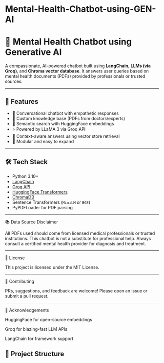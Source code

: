 # Mental-Health-Chatbot-using-GEN-AI
# 🧠 Mental Health Chatbot using Generative AI

A compassionate, AI-powered chatbot built using **LangChain**, **LLMs (via Groq)**, and **Chroma vector database**. It answers user queries based on mental health documents (PDFs) provided by professionals or trusted sources.

---

## 📌 Features

- 🤖 Conversational chatbot with empathetic responses
- 📄 Custom knowledge base (PDFs from doctors/experts)
- 🧠 Semantic search with HuggingFace embeddings
- ⚡ Powered by LLaMA 3 via Groq API
- 🔎 Context-aware answers using vector store retrieval
- 🧩 Modular and easy to expand

---

## 🛠️ Tech Stack

- Python 3.10+
- [LangChain](https://www.langchain.com/)
- [Groq API](https://groq.com/)
- [HuggingFace Transformers](https://huggingface.co/)
- [ChromaDB](https://www.trychroma.com/)
- Sentence Transformers (`MiniLM` or `BGE`)
- PyPDFLoader for PDF parsing

---

📚 Data Source Disclaimer

All PDFs used should come from licensed medical professionals or trusted institutions. This chatbot is not a substitute for professional help. Always consult a certified mental health provider for diagnosis and treatment.

---

📄 License

This project is licensed under the MIT License.


---
🤝 Contributing

PRs, suggestions, and feedback are welcome! Please open an issue or submit a pull request.

---
🙏 Acknowledgements

HuggingFace for open-source embeddings

Groq for blazing-fast LLM APIs

LangChain for framework support
## 📁 Project Structure

